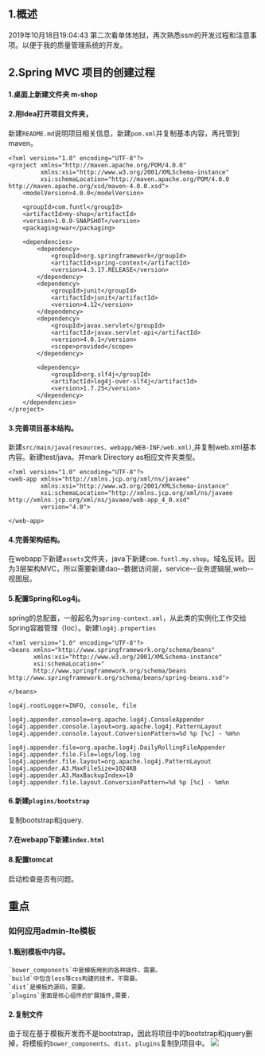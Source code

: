 ## 1.概述
2019年10月18日19:04:43
第二次看单体地狱，再次熟悉ssm的开发过程和注意事项。以便于我的质量管理系统的开发。
## 2.Spring MVC 项目的创建过程
#### 1.桌面上新建文件夹 m-shop
#### 2.用Idea打开项目文件夹，
新建`README.md`说明项目相关信息，新建`pom.xml`并复制基本内容，再托管到maven。

```
<?xml version="1.0" encoding="UTF-8"?>
<project xmlns="http://maven.apache.org/POM/4.0.0"
         xmlns:xsi="http://www.w3.org/2001/XMLSchema-instance"
         xsi:schemaLocation="http://maven.apache.org/POM/4.0.0 http://maven.apache.org/xsd/maven-4.0.0.xsd">
    <modelVersion>4.0.0</modelVersion>

    <groupId>com.funtl</groupId>
    <artifactId>my-shop</artifactId>
    <version>1.0.0-SNAPSHOT</version>
    <packaging>war</packaging>

    <dependencies>
        <dependency>
            <groupId>org.springframework</groupId>
            <artifactId>spring-context</artifactId>
            <version>4.3.17.RELEASE</version>
        </dependency>
        <dependency>
            <groupId>junit</groupId>
            <artifactId>junit</artifactId>
            <version>4.12</version>
        </dependency>
        <dependency>
            <groupId>javax.servlet</groupId>
            <artifactId>javax.servlet-api</artifactId>
            <version>4.0.1</version>
            <scope>provided</scope>
        </dependency>

        <dependency>
            <groupId>org.slf4j</groupId>
            <artifactId>log4j-over-slf4j</artifactId>
            <version>1.7.25</version>
        </dependency>
    </dependencies>
</project>
```

#### 3.完善项目基本结构。
新建`src/main/java(resources、webapp/WEB-INF/web.xml)`,并复制web.xml基本内容。新建test/java。并mark Directory as相应文件夹类型。

```
<?xml version="1.0" encoding="UTF-8"?>
<web-app xmlns="http://xmlns.jcp.org/xml/ns/javaee"
         xmlns:xsi="http://www.w3.org/2001/XMLSchema-instance"
         xsi:schemaLocation="http://xmlns.jcp.org/xml/ns/javaee http://xmlns.jcp.org/xml/ns/javaee/web-app_4_0.xsd"
         version="4.0">

</web-app>
```

#### 4.完善架构结构。
在webapp下新建`assets`文件夹，java下新建`com.funtl.my.shop`。域名反转。因为3层架构MVC，所以需要新建dao--数据访问层，service--业务逻辑层,web--视图层。

#### 5.配置Spring和Log4j。
spring的总配置，一般起名为`spring-context.xml`，从此类的实例化工作交给Spring容器管理（Ioc）。新建`log4j.properties`

```
<?xml version="1.0" encoding="UTF-8"?>
<beans xmlns="http://www.springframework.org/schema/beans"
       xmlns:xsi="http://www.w3.org/2001/XMLSchema-instance"
       xsi:schemaLocation="
       http://www.springframework.org/schema/beans http://www.springframework.org/schema/beans/spring-beans.xsd">

</beans>
```

```
log4j.rootLogger=INFO, console, file

log4j.appender.console=org.apache.log4j.ConsoleAppender
log4j.appender.console.layout=org.apache.log4j.PatternLayout
log4j.appender.console.layout.ConversionPattern=%d %p [%c] - %m%n

log4j.appender.file=org.apache.log4j.DailyRollingFileAppender
log4j.appender.file.File=logs/log.log
log4j.appender.file.layout=org.apache.log4j.PatternLayout
log4j.appender.A3.MaxFileSize=1024KB
log4j.appender.A3.MaxBackupIndex=10
log4j.appender.file.layout.ConversionPattern=%d %p [%c] - %m%n
```

#### 6.新建`plugins/bootstrap`
复制bootstrap和jquery.

#### 7.在webapp下新建`index.html`

#### 8.配置tomcat
启动检查是否有问题。

## 重点
### 如何应用admin-lte模板
#### 1.甄别模板中内容。
    `bower_components`中是模板用到的各种插件，需要。
    `build`中包含less等css构建的技术，不需要。
    `dist`是模板的源码，需要。
    `plugins`里面是核心组件的扩展插件,需要.

#### 2.复制文件
由于现在基于模板开发而不是bootstrap，因此将项目中的bootstrap和jquery删掉，将模板的`bower_components`、`dist`、`plugins`复制到项目中。
![](http://ww1.sinaimg.cn/large/007Rnr4nly1g82nvvxol7j307w053mx1.jpg)
